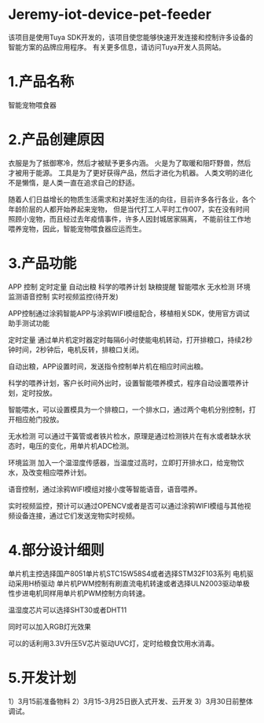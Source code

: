 # Jeremy-iot-device-pet-feeder
该项目是使用Tuya SDK开发的，该项目使您能够快速开发连接和控制许多设备的智能方案的品牌应用程序。
有关更多信息，请访问Tuya开发人员网站。


1.产品名称
==
智能宠物喂食器

2.产品创建原因
==

衣服是为了抵御寒冷，然后才被赋予更多内涵。
火是为了取暖和阻吓野兽，然后才被用于能源。
工具是为了更好获得产品，然后才进化为机器。
人类文明的进化不是懒惰，是人类一直在追求自己的舒适。

随着人们日益增长的物质生活需求和对美好生活的向往，目前许多各行各业，各个年龄阶层的人都开始养起来宠物，
但是当代打工人平时工作007，实在没有时间照顾小宠物，而且经过去年疫情事件，许多人因封城居家隔离，
不能前往工作地喂养宠物，因此，智能宠物喂食器应运而生。

3.产品功能
==
APP 控制  定时定量 自动出粮 科学的喂养计划 缺粮提醒 智能喂水  无水检测 环境监测语音控制 实时视频监控(待开发) 

APP控制通过涂鸦智能APP与涂鸦WIFI模组配合，移植相关SDK，使用官方调试助手测试功能

定时定量 通过单片机定时器定时每隔6小时使能电机转动，打开排粮口，持续2秒钟时间，2秒钟后，电机反转，排粮口关闭。

自动出粮，APP设置时间，发送指令控制单片机在相应时间出粮。

科学的喂养计划，客户长时间外出时，设置智能喂养模式，程序自动设置喂养计划，定时投放。

智能喂水，可以设置模具为一个排粮口，一个排水口，通过两个电机分别控制，打开相应舱门投放。

无水检测 可以通过干簧管或者铁片检水，原理是通过检测铁片在有水或者缺水状态时，电压的变化，用单片机ADC检测。

环境监测 加入一个温湿度传感器，当温度过高时，立即打开排水口，给宠物饮水，及改变相应喂养计划。

语音控制，通过涂鸦WIFI模组对接小度等智能语音，语音喂养。


实时视频监控，预计可以通过OPENCV或者是否可以通过涂鸦WIFI模组与其他视频设备连接，通过它们发送宠物实时视频。


4.部分设计细则
==
单片机主控选择国产8051单片机STC15W58S4或者选择STM32F103系列
电机驱动采用H桥驱动 单片机PWM控制有刷直流电机转速或者选择ULN2003驱动单极性步进电机同样用单片机PWM控制方向转速。

温湿度芯片可以选择SHT30或者DHT11

同时可以加入RGB灯光效果

可以的话利用3.3V升压5V芯片驱动UVC灯，定时给粮食饮用水消毒。

5.开发计划
==
1）3月15前准备物料
2）3月15-3月25日嵌入式开发、云开发
3）3月30日前整体调试。
